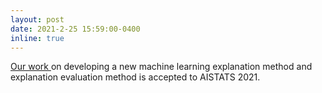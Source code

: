 ```yaml
---
layout: post
date: 2021-2-25 15:59:00-0400
inline: true
---
```


<a href="https://arxiv.org/abs/2103.01890"> Our work </a> on developing a new machine learning explanation method and explanation evaluation method is accepted to AISTATS 2021. 
